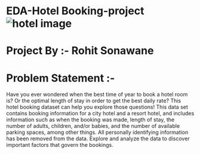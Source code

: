 # EDA-Hotel Booking-project![hotel image](https://github.com/rohit-sonawane9/EDA-capstone-project/assets/119409524/461131d1-fd2f-4b14-a28f-583d279b6401)
# Project By :-   Rohit Sonawane   
# Problem Statement  :-
   Have you ever wondered when the best time of year to book a hotel room is? Or the optimal length of stay in order to get the best daily rate? This hotel booking dataset can help you explore those questions! 
	This data set contains booking information for a city hotel and a resort hotel, and includes information such as when the booking was made, length of stay, the number of adults, children, and/or babies, and the number of available parking spaces, among other things. All personally identifying information has been removed from the data. Explore and analyze the data to discover important factors that  govern the bookings.

